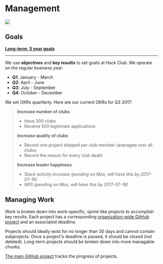 # Management

![](http://www.ircar-formation.com/medias/images/bandeau-gif-management-puzle.gif)

## Goals

[**Long-term, 5 year goals**](long_term.md)

---

We use **objectives** and **key results** to set goals at Hack Club. We operate on the regular business year:

- **Q1**: January - March
- **Q2**: April - June
- **Q3**: July - September
- **Q4**: October - December

We set OKRs quartlerly. Here are our current OKRs for Q3 2017:

> **Increase number of clubs**
>
> - Have 300 clubs
> - Receive 500 legitimate applications
>
> **Increase quality of clubs**
>
> - Record one project shipped per club member (averaged over all clubs)
> - Record the reason for every club death
>
> **Increase leader happiness**
>
> - _Slack activity increase (pending on Max, will have this by 2017-07-16)_
> - _NPS (pending on Max, will have this by 2017-07-16)_

## Managing Work

Work is broken down into work-specific, sprint-like _projects_ to accomplish key results. Each project has a corresponding [organization-wide GitHub project](https://github.com/orgs/hackclub/projects) and an associated deadline.

Projects should ideally exist for no longer than 30 days and cannot contain subprojects. Once a project's deadline is passed, it should be closed (not deleted). Long-term projects should be broken down into more managable chunks.

[The main GitHub project](https://github.com/orgs/hackclub/projects/2) tracks the progress of projects.
